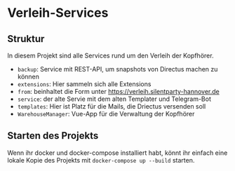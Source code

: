 # Verleih-Services

## Struktur
In diesem Projekt sind alle Services rund um den Verleih der Kopfhörer.

- ```backup```: Service mit REST-API, um snapshots von Directus machen zu können
- ```extensions```: Hier sammeln sich alle Extensions 
- ```from```: beinhaltet die Form unter https://verleih.silentparty-hannover.de 
- ```service```: der alte Servie mit dem alten Templater und Telegram-Bot 
- ```templates```: Hier ist Platz für die Mails, die Driectus versenden soll
- ```WarehouseManager```: Vue-App für die Verwaltung der Kopfhörer 

## Starten des Projekts

Wenn ihr docker und docker-compose installiert habt, könnt ihr einfach eine lokale Kopie des Projekts mit ```docker-compose up --build``` starten.

